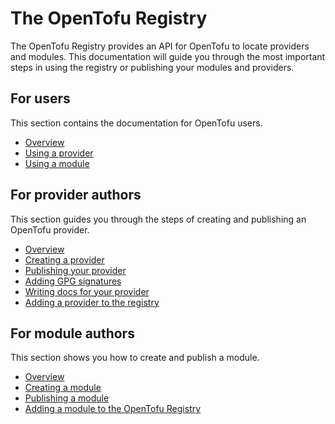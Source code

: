 # The OpenTofu Registry

The OpenTofu Registry provides an API for OpenTofu to locate providers and modules. This documentation will guide you through the most important steps in using the registry or publishing your modules and providers. 

## For users

This section contains the documentation for OpenTofu users.

- [Overview](/docs/users)
- [Using a provider](/docs/users/providers)
- [Using a module](/docs/users/modules)

## For provider authors

This section guides you through the steps of creating and publishing an OpenTofu provider.

- [Overview](/docs/providers)
- [Creating a provider](/docs/providers/creating)
- [Publishing your provider](/docs/providers/publishing)
- [Adding GPG signatures](/docs/providers/gpg)
- [Writing docs for your provider](/docs/providers/docs)
- [Adding a provider to the registry](/docs/providers/adding)

## For module authors

This section shows you how to create and publish a module.

- [Overview](/docs/modules)
- [Creating a module](/docs/modules/creating)
- [Publishing a module](/docs/modules/publishing)
- [Adding a module to the OpenTofu Registry](/docs/modules/adding)
